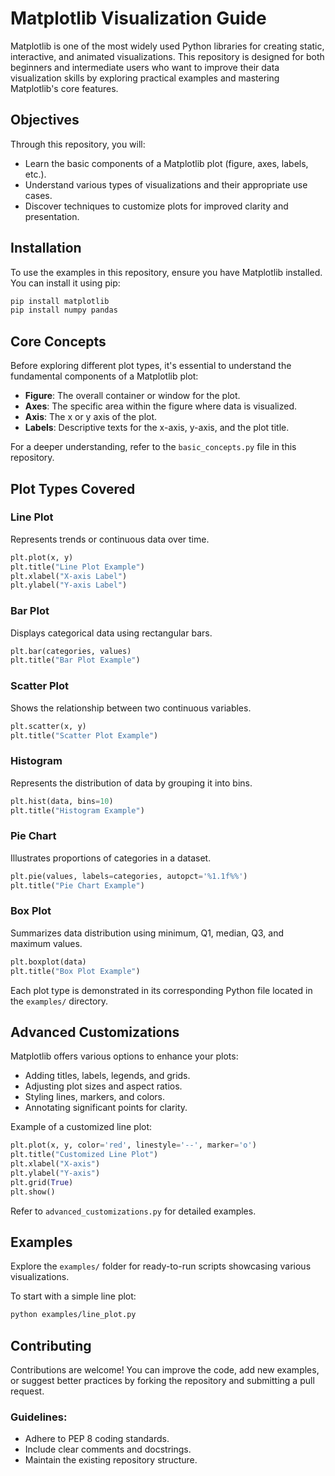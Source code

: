 # Matplotlib Visualization Guide

Matplotlib is one of the most widely used Python libraries for creating static, interactive, and animated visualizations. This repository is designed for both beginners and intermediate users who want to improve their data visualization skills by exploring practical examples and mastering Matplotlib's core features.

## Objectives
Through this repository, you will:

- Learn the basic components of a Matplotlib plot (figure, axes, labels, etc.).
- Understand various types of visualizations and their appropriate use cases.
- Discover techniques to customize plots for improved clarity and presentation.

## Installation
To use the examples in this repository, ensure you have Matplotlib installed. You can install it using pip:

```bash
pip install matplotlib
pip install numpy pandas
```

## Core Concepts
Before exploring different plot types, it's essential to understand the fundamental components of a Matplotlib plot:

- **Figure**: The overall container or window for the plot.
- **Axes**: The specific area within the figure where data is visualized.
- **Axis**: The x or y axis of the plot.
- **Labels**: Descriptive texts for the x-axis, y-axis, and the plot title.

For a deeper understanding, refer to the `basic_concepts.py` file in this repository.

## Plot Types Covered

### Line Plot
Represents trends or continuous data over time.

```python
plt.plot(x, y)
plt.title("Line Plot Example")
plt.xlabel("X-axis Label")
plt.ylabel("Y-axis Label")
```

### Bar Plot
Displays categorical data using rectangular bars.

```python
plt.bar(categories, values)
plt.title("Bar Plot Example")
```

### Scatter Plot
Shows the relationship between two continuous variables.

```python
plt.scatter(x, y)
plt.title("Scatter Plot Example")
```

### Histogram
Represents the distribution of data by grouping it into bins.

```python
plt.hist(data, bins=10)
plt.title("Histogram Example")
```

### Pie Chart
Illustrates proportions of categories in a dataset.

```python
plt.pie(values, labels=categories, autopct='%1.1f%%')
plt.title("Pie Chart Example")
```

### Box Plot
Summarizes data distribution using minimum, Q1, median, Q3, and maximum values.

```python
plt.boxplot(data)
plt.title("Box Plot Example")
```

Each plot type is demonstrated in its corresponding Python file located in the `examples/` directory.

## Advanced Customizations
Matplotlib offers various options to enhance your plots:

- Adding titles, labels, legends, and grids.
- Adjusting plot sizes and aspect ratios.
- Styling lines, markers, and colors.
- Annotating significant points for clarity.

Example of a customized line plot:

```python
plt.plot(x, y, color='red', linestyle='--', marker='o')
plt.title("Customized Line Plot")
plt.xlabel("X-axis")
plt.ylabel("Y-axis")
plt.grid(True)
plt.show()
```

Refer to `advanced_customizations.py` for detailed examples.

## Examples
Explore the `examples/` folder for ready-to-run scripts showcasing various visualizations.

To start with a simple line plot:

```bash
python examples/line_plot.py
```

## Contributing
Contributions are welcome! You can improve the code, add new examples, or suggest better practices by forking the repository and submitting a pull request.

### Guidelines:
- Adhere to PEP 8 coding standards.
- Include clear comments and docstrings.
- Maintain the existing repository structure.